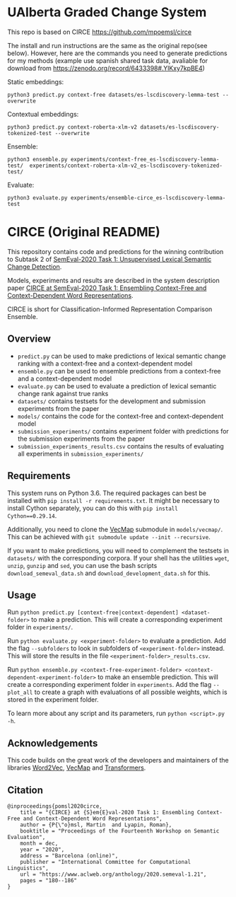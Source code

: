 # UAlberta Graded Change System
This repo is based on CIRCE https://github.com/mpoemsl/circe

The install and run instructions are the same as the original repo(see below). However, here are the commands you need to generate predictions for my methods (example use spanish shared task data, avaliable for download from https://zenodo.org/record/6433398#.YlKxy7kpBE4)

Static embeddings:
```
python3 predict.py context-free datasets/es-lscdiscovery-lemma-test --overwrite
```

Contextual embeddings:
```
python3 predict.py context-roberta-xlm-v2 datasets/es-lscdiscovery-tokenized-test --overwrite
```

Ensemble:
```
python3 ensemble.py experiments/context-free_es-lscdiscovery-lemma-test/  experiments/context-roberta-xlm-v2_es-lscdiscovery-tokenized-test/
```

Evaluate:
```
python3 evaluate.py experiments/ensemble-circe_es-lscdiscovery-lemma-test
```

# CIRCE (Original README)

This repository contains code and predictions for the winning contribution to Subtask 2 of [SemEval-2020 Task 1: Unsupervised Lexical Semantic Change Detection](https://competitions.codalab.org/competitions/20948).

Models, experiments and results are described in the system description paper [CIRCE at SemEval-2020 Task 1: Ensembling Context-Free and Context-Dependent Word Representations](https://www.aclweb.org/anthology/2020.semeval-1.21/). 

CIRCE is short for Classification-Informed Representation Comparison Ensemble.

## Overview

* `predict.py` can be used to make predictions of lexical semantic change ranking with a context-free and a context-dependent model
* `ensemble.py` can be used to ensemble predictions from a context-free and a context-dependent model
* `evaluate.py` can be used to evaluate a prediction of lexical semantic change rank against true ranks
* `datasets/` contains testsets for the development and submission experiments from the paper
* `models/` contains the code for the context-free and context-dependent model
* `submission_experiments/` contains experiment folder with predictions for the submission experiments from the paper
* `submission_experiments_results.csv` contains the results of evaluating all experiments in `submission_experiments/`

## Requirements

This system runs on Python 3.6. The required packages can best be installed with `pip install -r requirements.txt`. It might be necessary to install Cython separately, you can do this with `pip install Cython==0.29.14`.

Additionally, you need to clone the [VecMap](https://github.com/artetxem/vecmap) submodule in `models/vecmap/`. This can be achieved with `git submodule update --init --recursive`.

If you want to make predictions, you will need to complement the testsets in `datasets/` with the corresponding corpora. If your shell has the utilities `wget`, `unzip`, `gunzip` and `sed`, you can use the bash scripts `download_semeval_data.sh` and `download_development_data.sh` for this.


## Usage

Run `python predict.py [context-free|context-dependent] <dataset-folder>` to make a prediction. This will create a corresponding experiment folder in `experiments/`.

Run `python evaluate.py <experiment-folder>` to evaluate a prediction. Add the flag `--subfolders` to look in subfolders of `<experiment-folder>` instead. This will store the results in the file `<experiment-folder>_results.csv`.

Run `python ensemble.py <context-free-experiment-folder> <context-dependent-experiment-folder>` to make an ensemble prediction. This will create a corresponding experiment folder in `experiments`. Add the flag `--plot_all` to create a graph with evaluations of all possible weights, which is stored in the experiment folder.

To learn more about any script and its parameters, run `python <script>.py -h`.

## Acknowledgements

This code builds on the great work of the developers and maintainers of the libraries [Word2Vec](https://github.com/danielfrg/word2vec), [VecMap](https://github.com/artetxem/vecmap) and [Transformers](https://github.com/huggingface/transformers).

## Citation

```
@inproceedings{pomsl2020circe,
    title = "{CIRCE} at {S}em{E}val-2020 Task 1: Ensembling Context-Free and Context-Dependent Word Representations",
    author = {P{\"o}msl, Martin  and Lyapin, Roman},
    booktitle = "Proceedings of the Fourteenth Workshop on Semantic Evaluation",
    month = dec,
    year = "2020",
    address = "Barcelona (online)",
    publisher = "International Committee for Computational Linguistics",
    url = "https://www.aclweb.org/anthology/2020.semeval-1.21",
    pages = "180--186"
}
```
